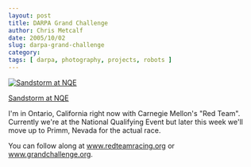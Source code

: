 ```yaml
---
layout: post
title: DARPA Grand Challenge
author: Chris Metcalf
date: 2005/10/02
slug: darpa-grand-challenge
category: 
tags: [ darpa, photography, projects, robots ]
---
```


<a href="http://www.flickr.com/photos/chrismetcalf/48796370/" title="Sandstorm at NQE"><img src="http://static.flickr.com/30/48796370_52c83d1b37.jpg" alt="Sandstorm at NQE" class="flickrphoto" /></a>

<a href="http://www.flickr.com/photos/chrismetcalf/48796370/" class="photocaption">Sandstorm at NQE</a>

I'm in Ontario, California right now with Carnegie Mellon's "Red Team". Currently we're at the National Qualifying Event but later this week we'll move up to Primm, Nevada for the actual race.

You can follow along at <a href="http://www.redteamracing.org">www.redteamracing.org</a> or <a href="http://www.grandchallenge.org">www.grandchallenge.org</a>.
